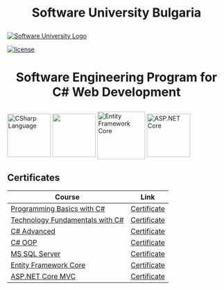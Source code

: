 # <p align="center">Software University Bulgaria<p>

[![Software University Logo](https://goo.gl/KYm0Tz)](https://softuni.bg)

[![license](https://goo.gl/YJtYFV)](https://goo.gl/3hbwmB)

# <p align="center">Software Engineering Program for C# Web Development<p>
<img align="center" src="https://bit.ly/36V6Iz2" height="100" alt="CSharp Language"> <img align="center" src="https://bit.ly/34PcS1H" height="100"> <img align="center" src="https://bit.ly/2X4jzu8" height="110" alt="Entity Framework Core"> <img align="center" src="https://bit.ly/3fkB5mR" height="100" alt="ASP.NET Core">
<h2> Certificates </h2>

|**Course**|**Link**| 
|---|---|
|<a href="https://softuni.bg/trainings/2073/programming-basics-with-csharp-september-2018" > Programming Basics with C# </a>   | <a href="https://softuni.bg/certificates/details/58992/7ca7285b"> Certificate</a> |
|<a href="https://softuni.bg/trainings/2237/technology-fundamentals-with-csharp-january-2019"> Technology Fundamentals with C# </a>| <a href="https://softuni.bg/certificates/details/65370/1228a351"> Certificate</a> |
|<a href="https://softuni.bg/trainings/2348/csharp-advanced-may-2019"> C# Advanced </a>| <a href="https://softuni.bg/Certificates/Details/67909/824dd991"> Certificate</a> |
|<a href="https://softuni.bg/trainings/2349/csharp-oop-june-2019"> C# OOP </a>| <a href="https://softuni.bg/Certificates/Details/69969/813c785d"> Certificate</a> |
|<a href="https://softuni.bg/trainings/2495/databases-basics-ms-sql-server-september-2019"> MS SQL Server  </a>| <a href="https://softuni.bg/Certificates/Details/71057/7633ce81"> Certificate</a> | 
|<a href="https://softuni.bg/trainings/2457/entity-framework-core-october-2019"> Entity Framework Core  </a>| <a href="https://softuni.bg/certificates/details/74191/05f0c4d6"> Certificate</a> |
|<a href="https://softuni.bg/trainings/2796/asp-net-core-february-2020"> ASP.NET Core MVC </a>| <a href="https://softuni.bg/certificates/details/81162/5df150fe"> Certificate</a> |
